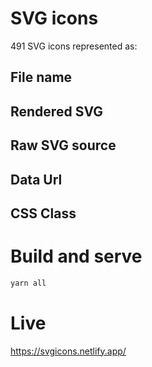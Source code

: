 # SVG icons

491 SVG icons represented as:

## File name

## Rendered SVG

## Raw SVG source

## Data Url

## CSS Class

# Build and serve

```bash
yarn all
```

# Live

https://svgicons.netlify.app/